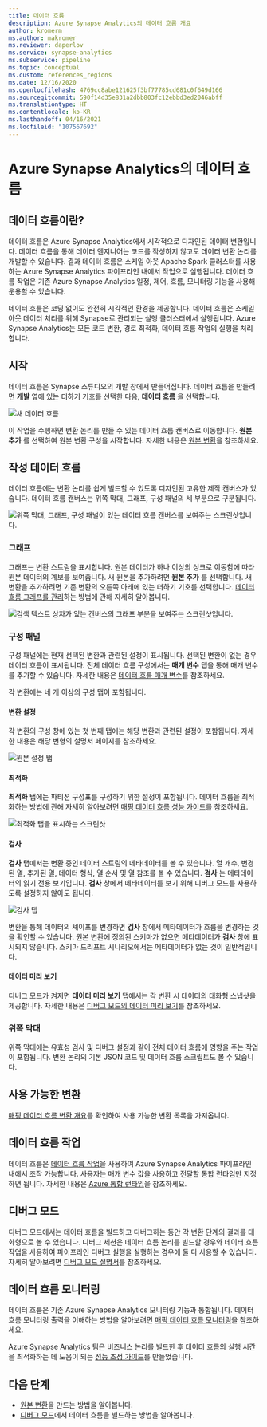 ```yaml
---
title: 데이터 흐름
description: Azure Synapse Analytics의 데이터 흐름 개요
author: kromerm
ms.author: makromer
ms.reviewer: daperlov
ms.service: synapse-analytics
ms.subservice: pipeline
ms.topic: conceptual
ms.custom: references_regions
ms.date: 12/16/2020
ms.openlocfilehash: 4769cc8abe121625f3bf77785cd681c0f649d166
ms.sourcegitcommit: 590f14d35e831a2dbb803fc12ebbd3ed2046abff
ms.translationtype: HT
ms.contentlocale: ko-KR
ms.lasthandoff: 04/16/2021
ms.locfileid: "107567692"
---
```

# <a name="data-flows-in-azure-synapse-analytics"></a>Azure Synapse Analytics의 데이터 흐름

## <a name="what-are-data-flows"></a>데이터 흐름이란?

데이터 흐름은 Azure Synapse Analytics에서 시각적으로 디자인된 데이터 변환입니다. 데이터 흐름을 통해 데이터 엔지니어는 코드를 작성하지 않고도 데이터 변환 논리를 개발할 수 있습니다. 결과 데이터 흐름은 스케일 아웃 Apache Spark 클러스터를 사용하는 Azure Synapse Analytics 파이프라인 내에서 작업으로 실행됩니다. 데이터 흐름 작업은 기존 Azure Synapse Analytics 일정, 제어, 흐름, 모니터링 기능을 사용해 운용할 수 있습니다.

데이터 흐름은 코딩 없이도 완전히 시각적인 환경을 제공합니다. 데이터 흐름은 스케일 아웃 데이터 처리를 위해 Synapse로 관리되는 실행 클러스터에서 실행됩니다. Azure Synapse Analytics는 모든 코드 변환, 경로 최적화, 데이터 흐름 작업의 실행을 처리합니다.

## <a name="getting-started"></a>시작

데이터 흐름은 Synapse 스튜디오의 개발 창에서 만들어집니다. 데이터 흐름을 만들려면 **개발** 옆에 있는 더하기 기호를 선택한 다음, **데이터 흐름** 을 선택합니다. 

![새 데이터 흐름](media/data-flow/new-data-flow.png)

이 작업을 수행하면 변환 논리를 만들 수 있는 데이터 흐름 캔버스로 이동합니다. **원본 추가** 를 선택하여 원본 변환 구성을 시작합니다. 자세한 내용은 [원본 변환](../data-factory/data-flow-source.md?toc=/azure/synapse-analytics/toc.json&bc=/azure/synapse-analytics/breadcrumb/toc.json)을 참조하세요.

## <a name="authoring-data-flows"></a>작성 데이터 흐름

데이터 흐름에는 변환 논리를 쉽게 빌드할 수 있도록 디자인된 고유한 제작 캔버스가 있습니다. 데이터 흐름 캔버스는 위쪽 막대, 그래프, 구성 패널의 세 부분으로 구분됩니다. 

![위쪽 막대, 그래프, 구성 패널이 있는 데이터 흐름 캔버스를 보여주는 스크린샷입니다.](media/data-flow/canvas-1.png)

### <a name="graph"></a>그래프

그래프는 변환 스트림을 표시합니다. 원본 데이터가 하나 이상의 싱크로 이동함에 따라 원본 데이터의 계보를 보여줍니다. 새 원본을 추가하려면 **원본 추가** 를 선택합니다. 새 변환을 추가하려면 기존 변환의 오른쪽 아래에 있는 더하기 기호를 선택합니다. [데이터 흐름 그래프를 관리](../data-factory/concepts-data-flow-manage-graph.md?toc=/azure/synapse-analytics/toc.json&bc=/azure/synapse-analytics/breadcrumb/toc.json)하는 방법에 관해 자세히 알아봅니다.

![검색 텍스트 상자가 있는 캔버스의 그래프 부분을 보여주는 스크린샷입니다.](media/data-flow/canvas-2.png)

### <a name="configuration-panel"></a>구성 패널

구성 패널에는 현재 선택된 변환과 관련된 설정이 표시됩니다. 선택된 변환이 없는 경우 데이터 흐름이 표시됩니다. 전체 데이터 흐름 구성에서는 **매개 변수** 탭을 통해 매개 변수를 추가할 수 있습니다. 자세한 내용은 [데이터 흐름 매개 변수](../data-factory/parameters-data-flow.md?toc=/azure/synapse-analytics/toc.json&bc=/azure/synapse-analytics/breadcrumb/toc.json)를 참조하세요.

각 변환에는 네 개 이상의 구성 탭이 포함됩니다.

#### <a name="transformation-settings"></a>변환 설정

각 변환의 구성 창에 있는 첫 번째 탭에는 해당 변환과 관련된 설정이 포함됩니다. 자세한 내용은 해당 변형의 설명서 페이지를 참조하세요.

![원본 설정 탭](media/data-flow/source-1.png)

#### <a name="optimize"></a>최적화

**최적화** 탭에는 파티션 구성표를 구성하기 위한 설정이 포함됩니다. 데이터 흐름을 최적화하는 방법에 관해 자세히 알아보려면 [매핑 데이터 흐름 성능 가이드](../data-factory/concepts-data-flow-performance.md?toc=/azure/synapse-analytics/toc.json&bc=/azure/synapse-analytics/breadcrumb/toc.json)를 참조하세요.

![최적화 탭을 표시하는 스크린샷](media/data-flow/optimize.png)

#### <a name="inspect"></a>검사

**검사** 탭에서는 변환 중인 데이터 스트림의 메타데이터를 볼 수 있습니다. 열 개수, 변경된 열, 추가된 열, 데이터 형식, 열 순서 및 열 참조를 볼 수 있습니다. **검사** 는 메타데이터의 읽기 전용 보기입니다. **검사** 창에서 메타데이터를 보기 위해 디버그 모드를 사용하도록 설정하지 않아도 됩니다.

![검사 탭](media/data-flow/inspect.png)

변환을 통해 데이터의 셰이프를 변경하면 **검사** 창에서 메타데이터가 흐름을 변경하는 것을 확인할 수 있습니다. 원본 변환에 정의된 스키마가 없으면 메타데이터가 **검사** 창에 표시되지 않습니다. 스키마 드리프트 시나리오에서는 메타데이터가 없는 것이 일반적입니다.

#### <a name="data-preview"></a>데이터 미리 보기

디버그 모드가 켜지면 **데이터 미리 보기** 탭에서는 각 변환 시 데이터의 대화형 스냅샷을 제공합니다. 자세한 내용은 [디버그 모드의 데이터 미리 보기](../data-factory/concepts-data-flow-debug-mode.md?toc=/azure/synapse-analytics/toc.json&bc=/azure/synapse-analytics/breadcrumb/toc.json#data-preview)를 참조하세요.

### <a name="top-bar"></a>위쪽 막대

위쪽 막대에는 유효성 검사 및 디버그 설정과 같이 전체 데이터 흐름에 영향을 주는 작업이 포함됩니다. 변환 논리의 기본 JSON 코드 및 데이터 흐름 스크립트도 볼 수 있습니다.

## <a name="available-transformations"></a>사용 가능한 변환

[매핑 데이터 흐름 변환 개요](../data-factory/data-flow-transformation-overview.md?toc=/azure/synapse-analytics/toc.json&bc=/azure/synapse-analytics/breadcrumb/toc.json)를 확인하여 사용 가능한 변환 목록을 가져옵니다.

## <a name="data-flow-activity"></a>데이터 흐름 작업

데이터 흐름은 [데이터 흐름 작업](../data-factory/control-flow-execute-data-flow-activity.md?toc=/azure/synapse-analytics/toc.json&bc=/azure/synapse-analytics/breadcrumb/toc.json)을 사용하여 Azure Synapse Analytics 파이프라인 내에서 조작 가능합니다. 사용자는 매개 변수 값을 사용하고 전달할 통합 런타임만 지정하면 됩니다. 자세한 내용은 [Azure 통합 런타임](../data-factory/concepts-integration-runtime.md?toc=/azure/synapse-analytics/toc.json&bc=/azure/synapse-analytics/breadcrumb/toc.json#azure-integration-runtime)을 참조하세요.

## <a name="debug-mode"></a>디버그 모드

디버그 모드에서는 데이터 흐름을 빌드하고 디버그하는 동안 각 변환 단계의 결과를 대화형으로 볼 수 있습니다. 디버그 세션은 데이터 흐름 논리를 빌드할 경우와 데이터 흐름 작업을 사용하여 파이프라인 디버그 실행을 실행하는 경우에 둘 다 사용할 수 있습니다. 자세히 알아보려면 [디버그 모드 설명서](../data-factory/concepts-data-flow-debug-mode.md?toc=/azure/synapse-analytics/toc.json&bc=/azure/synapse-analytics/breadcrumb/toc.json)를 참조하세요.

## <a name="monitoring-data-flows"></a>데이터 흐름 모니터링

데이터 흐름은 기존 Azure Synapse Analytics 모니터링 기능과 통합됩니다. 데이터 흐름 모니터링 출력을 이해하는 방법을 알아보려면 [매핑 데이터 흐름 모니터링](../data-factory/concepts-data-flow-monitoring.md?toc=/azure/synapse-analytics/toc.json&bc=/azure/synapse-analytics/breadcrumb/toc.json)을 참조하세요.

Azure Synapse Analytics 팀은 비즈니스 논리를 빌드한 후 데이터 흐름의 실행 시간을 최적화하는 데 도움이 되는 [성능 조정 가이드](../data-factory/concepts-data-flow-performance.md?toc=/azure/synapse-analytics/toc.json&bc=/azure/synapse-analytics/breadcrumb/toc.json)를 만들었습니다.

## <a name="next-steps"></a>다음 단계

* [원본 변환](../data-factory/data-flow-source.md?toc=/azure/synapse-analytics/toc.json&bc=/azure/synapse-analytics/breadcrumb/toc.json)을 만드는 방법을 알아봅니다.
* [디버그 모드](../data-factory/concepts-data-flow-debug-mode.md?toc=/azure/synapse-analytics/toc.json&bc=/azure/synapse-analytics/breadcrumb/toc.json)에서 데이터 흐름을 빌드하는 방법을 알아봅니다.
